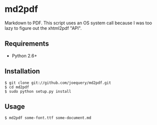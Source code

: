 md2pdf
======

Markdown to PDF. This script uses an OS system call because I was too
lazy to figure out the xhtml2pdf "API".

Requirements
------------

* Python 2.6+

Installation
------------

    $ git clone git://github.com/joequery/md2pdf.git
    $ cd md2pdf
    $ sudo python setup.py install

Usage
-----

    $ md2pdf some-font.ttf some-document.md
